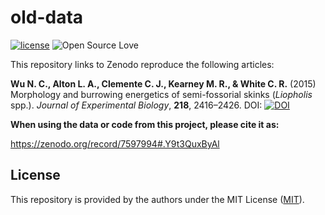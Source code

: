 # old-data
[![license](https://img.shields.io/badge/license-MIT%20+%20file%20LICENSE-lightgrey.svg)](https://choosealicense.com/)
![Open Source
Love](https://badges.frapsoft.com/os/v2/open-source.svg?v=103)

This repository links to Zenodo reproduce the following articles:

**Wu N. C., Alton L. A., Clemente C. J., Kearney M. R., & White C. R.** (2015) Morphology and burrowing energetics of semi-fossorial skinks (*Liopholis* spp.). *Journal of Experimental Biology*, **218**, 2416–2426. DOI: [![DOI](https://zenodo.org/badge/DOI/10.1242/jeb.113803.svg)](https://doi.org/10.1242/jeb.113803)

**When using the data or code from this project, please cite it as:**

https://zenodo.org/record/7597994#.Y9t3QuxByAl

## License
This repository is provided by the authors under the MIT License ([MIT](http://opensource.org/licenses/MIT)).
